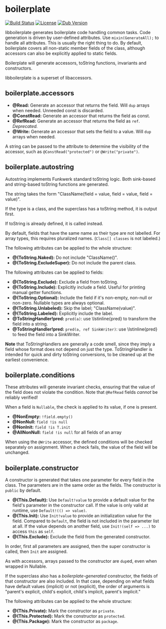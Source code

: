 # boilerplate

[![Build Status](https://github.com/funkwerk-mobility/boilerplate/workflows/CI/badge.svg)](https://github.com/funkwerk-mobility/boilerplate/actions?query=workflow%3ACI)
[![License](https://img.shields.io/badge/license-BSL_1.0-blue.svg)](https://raw.githubusercontent.com/funkwerk-mobility/boilerplate/master/LICENSE)
[![Dub Version](https://img.shields.io/dub/v/boilerplate.svg)](https://code.dlang.org/packages/boilerplate)

libboilerplate generates boilerplate code handling common tasks. Code generation is driven by user-defined attributes.
Use `mixin(GenerateAll);` to handle all attributes. This is usually the right thing to do.
By default, boilerplate covers all non-static member fields of the class, although accessors can also be
explicitly applied to static fields.

Boilerplate will generate accessors, toString functions, invariants and constructors.

libboilerplate is a superset of libaccessors.

## boilerplate.accessors

- **@Read:** Generate an accessor that returns the field. Will `dup` arrays when needed. Unneeded const is discarded.
- **@ConstRead:** Generate an accessor that returns the field as const.
- **@RefRead:** Generate an accessor that returns the field as `ref`. *Deprecated.*
- **@Write:** Generate an accessor that sets the field to a value. Will `dup` arrays when needed.

A string can be passed to the attribute to determine the visibility of the accessor, such as
`@ConstRead("protected")` or `@Write("private")`.

## boilerplate.autostring

Autostring implements Funkwerk standard toString logic.
Both sink-based and string-based toString functions are generated.

The string takes the form "ClassName(field = value, field = value, field = value)".

If the type is a class, and the superclass has a toString method, it is output first.

If toString is already defined, it is called instead.

By default, fields that have the same name as their type are not labelled.
For array types, this requires pluralized names. (`Class[] classes` is not labeled.)

The following attributes can be applied to the whole structure:

- **@(ToString.Naked):** Do not include "ClassName()".
- **@(ToString.ExcludeSuper):** Do not include the parent class.

The following attributes can be applied to fields:

- **@(ToString.Exclude):** Exclude a field from toString.
- **@(ToString.Include):** Explicitly include a field. Useful for printing manual getter functions.
- **@(ToString.Optional):** Include the field if it's non-empty, non-null or non-zero. Nullable types are always optional.
- **@(ToString.Unlabeled):** Skip the label; "ClassName(value)".
- **@(ToString.Labeled):** Explicitly include the label.
- **@ToStringHandler!pred:** `pred(a)`: use \lstinline{pred} to transform the field into a string.
- **@ToStringHandler!pred:** `pred(a, ref SinkWriter)`: use \lstinline{pred} to feed the field into a SinkWriter.

**Note** that ToStringHandlers are generally a code smell, since they imply a field whose format does not
depend on just the type. ToStringHandler is intended for quick and dirty toString conversions, to be cleaned up at the
earliest convenience.

## boilerplate.conditions

These attributes will generate invariant checks, ensuring that the value of the field does not
violate the condition. Note that `@RefRead` fields *cannot* be reliably verified!

When a field is `Nullable`, the check is applied to its value, if one is present.

- **@NonEmpty:** `!field.empty()`
- **@NonNull:** `field !is null`
- **@NonInit:** `field !is T.init`
- **@AllNonNull:** `field !is null` for all fields of an array

When using the `@Write` accessor, the defined conditions will be checked separately on assignment.
When a check fails, the value of the field will be unchanged.

## boilerplate.constructor

A constructor is generated that takes one parameter for every field in the class. The parameters are in the same order
as the fields. The constructor is `public` by default.

- **@(This.Default):** Use `Default!value` to provide a default value
for the field's parameter in the constructor call. If the value is only valid at runtime, use
`Default!(() => value)`.
- **@(This.Init):** Use `Init!value` to provide an initialization value for the field.
Compared to `Default`, the field is not included in the parameter list at all.
If the value depends on another field, use `Init!(self => ...)` to access `this`
as `self`.
- **@(This.Exclude):** Exclude the field from the generated constructor.

In order, first all parameters are assigned, then the super constructor is called, then `Init` are assigned.

As with accessors, arrays passed to the constructor are `dup`ed, even when wrapped in Nullable.

If the superclass also has a *boilerplate-generated* constructor, the fields of that constructor are
also included. In that case, depending on what fields have default values (implicit) or not (explicit),
the order of arguments is "parent's explicit, child's explicit, child's implicit, parent's implicit."

The following attributes can be applied to the whole structure:

- **@(This.Private):** Mark the constructor as `private`.
- **@(This.Protected):** Mark the constructor as `protected`.
- **@(This.Package):** Mark the constructor as `package`.
